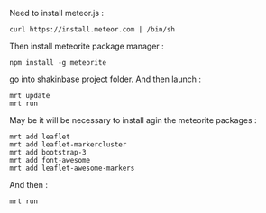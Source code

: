 Need to install meteor.js :

```curl https://install.meteor.com | /bin/sh```

Then install meteorite package manager :

```npm install -g meteorite```

go into shakinbase project folder. And then launch :

```
mrt update
mrt run
```

May be it will be necessary to install agin the meteorite packages :

```
mrt add leaflet
mrt add leaflet-markercluster
mrt add bootstrap-3
mrt add font-awesome
mrt add leaflet-awesome-markers
```

And then :

```mrt run```


